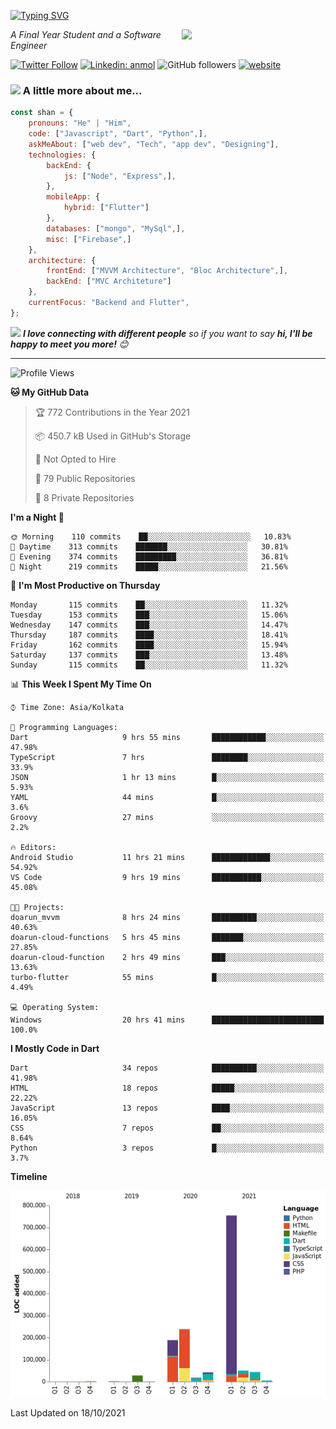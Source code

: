 <!-- <h2>नमस्ते (Namaste)🙏🏻, I'm Shan Shaji! <img src="https://media.giphy.com/media/12oufCB0MyZ1Go/giphy.gif" width="50"></h2> -->
[![Typing SVG](https://readme-typing-svg.herokuapp.com?lines=Hey%2C+I'm+Shan;I+am+a+Full+Stack+Developer)](https://git.io/typing-svg)

<img align='right' src="https://media.giphy.com/media/M9gbBd9nbDrOTu1Mqx/giphy.gif" width="230">
<p><em>A Final Year Student and a Software Engineer</em></p>

[![Twitter Follow](https://img.shields.io/twitter/follow/shan__shaji?style=flat)](https://twitter.com/intent/follow?screen_name=shan__shaji)
[![Linkedin: anmol](https://img.shields.io/badge/shan-shaji?style=flat-square&logo=Linkedin&logoColor=white&link=https://www.linkedin.com/in/shan-shaji/)](https://www.linkedin.com/in/shan-shaji/)
![GitHub followers](https://img.shields.io/github/followers/shan-shaji?label=Follow&style=social)
[![website](https://img.shields.io/badge/Website-46a2f1.svg?&style=flat-square&logo=Google-Chrome&logoColor=white&link=http://shan-shaji.github.io/)](http://shan-shaji.github.io/)



### <img src="https://media.giphy.com/media/VgCDAzcKvsR6OM0uWg/giphy.gif" width="50"> A little more about me...  

```javascript
const shan = {
    pronouns: "He" | "Him",
    code: ["Javascript", "Dart", "Python",],
    askMeAbout: ["web dev", "Tech", "app dev", "Designing"],
    technologies: {
        backEnd: {
            js: ["Node", "Express",],
        },
        mobileApp: {
            hybrid: ["Flutter"]
        },
        databases: ["mongo", "MySql",],
        misc: ["Firebase",]
    },
    architecture: {
        frontEnd: ["MVVM Architecture", "Bloc Architecture",],
        backEnd: ["MVC Architeture"]
    },
    currentFocus: "Backend and Flutter",
};
```

<img src="https://media.giphy.com/media/LnQjpWaON8nhr21vNW/giphy.gif" width="60"> <em><b>I love connecting with different people</b> so if you want to say <b>hi, I'll be happy to meet you more!</b> 😊</em>

---
<!--START_SECTION:waka-->
![Profile Views](http://img.shields.io/badge/Profile%20Views-6-blue)

**🐱 My GitHub Data** 

> 🏆 772 Contributions in the Year 2021
 > 
> 📦 450.7 kB Used in GitHub's Storage 
 > 
> 🚫 Not Opted to Hire
 > 
> 📜 79 Public Repositories 
 > 
> 🔑 8 Private Repositories  
 > 
**I'm a Night 🦉** 

```text
🌞 Morning    110 commits    ██░░░░░░░░░░░░░░░░░░░░░░░   10.83% 
🌆 Daytime    313 commits    ███████░░░░░░░░░░░░░░░░░░   30.81% 
🌃 Evening    374 commits    █████████░░░░░░░░░░░░░░░░   36.81% 
🌙 Night      219 commits    █████░░░░░░░░░░░░░░░░░░░░   21.56%

```
📅 **I'm Most Productive on Thursday** 

```text
Monday       115 commits    ██░░░░░░░░░░░░░░░░░░░░░░░   11.32% 
Tuesday      153 commits    ███░░░░░░░░░░░░░░░░░░░░░░   15.06% 
Wednesday    147 commits    ███░░░░░░░░░░░░░░░░░░░░░░   14.47% 
Thursday     187 commits    ████░░░░░░░░░░░░░░░░░░░░░   18.41% 
Friday       162 commits    ████░░░░░░░░░░░░░░░░░░░░░   15.94% 
Saturday     137 commits    ███░░░░░░░░░░░░░░░░░░░░░░   13.48% 
Sunday       115 commits    ██░░░░░░░░░░░░░░░░░░░░░░░   11.32%

```


📊 **This Week I Spent My Time On** 

```text
⌚︎ Time Zone: Asia/Kolkata

💬 Programming Languages: 
Dart                     9 hrs 55 mins       ████████████░░░░░░░░░░░░░   47.98% 
TypeScript               7 hrs               ████████░░░░░░░░░░░░░░░░░   33.9% 
JSON                     1 hr 13 mins        █░░░░░░░░░░░░░░░░░░░░░░░░   5.93% 
YAML                     44 mins             █░░░░░░░░░░░░░░░░░░░░░░░░   3.6% 
Groovy                   27 mins             ░░░░░░░░░░░░░░░░░░░░░░░░░   2.2%

🔥 Editors: 
Android Studio           11 hrs 21 mins      █████████████░░░░░░░░░░░░   54.92% 
VS Code                  9 hrs 19 mins       ███████████░░░░░░░░░░░░░░   45.08%

🐱‍💻 Projects: 
doarun_mvvm              8 hrs 24 mins       ██████████░░░░░░░░░░░░░░░   40.63% 
doarun-cloud-functions   5 hrs 45 mins       ███████░░░░░░░░░░░░░░░░░░   27.85% 
doarun-cloud-function    2 hrs 49 mins       ███░░░░░░░░░░░░░░░░░░░░░░   13.63% 
turbo-flutter            55 mins             █░░░░░░░░░░░░░░░░░░░░░░░░   4.49%

💻 Operating System: 
Windows                  20 hrs 41 mins      █████████████████████████   100.0%

```

**I Mostly Code in Dart** 

```text
Dart                     34 repos            ██████████░░░░░░░░░░░░░░░   41.98% 
HTML                     18 repos            █████░░░░░░░░░░░░░░░░░░░░   22.22% 
JavaScript               13 repos            ████░░░░░░░░░░░░░░░░░░░░░   16.05% 
CSS                      7 repos             ██░░░░░░░░░░░░░░░░░░░░░░░   8.64% 
Python                   3 repos             █░░░░░░░░░░░░░░░░░░░░░░░░   3.7%

```


**Timeline**

![Chart not found](https://raw.githubusercontent.com/shan-shaji/shan-shaji/master/charts/bar_graph.png) 


 Last Updated on 18/10/2021
<!--END_SECTION:waka-->

